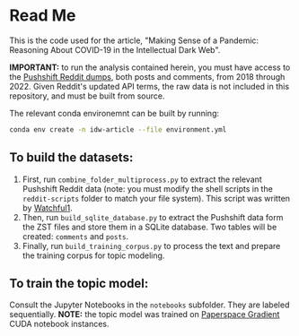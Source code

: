 # Read Me

This is the code used for the article, "Making Sense of a Pandemic: Reasoning About COVID-19 in the Intellectual Dark Web".

**IMPORTANT:** to run the analysis contained herein, you must have access to the [Pushshift Reddit dumps](https://arxiv.org/abs/2001.08435), both posts and comments, from 2018 through 2022. Given Reddit's updated API terms, the raw data is not included in this repository, and must be built from source.

The relevant conda environemnt  can be built by running:

```bash
conda env create -n idw-article --file environment.yml
```

## To build the datasets:

1. First, run `combine_folder_multiprocess.py` to extract the relevant Pushshift Reddit data (note: you must modify the shell scripts in the `reddit-scripts` folder to match your file system). This script was written by [Watchful1](https://github.com/Watchful1/PushshiftDumps).
2. Then, run `build_sqlite_database.py` to extract the Pushshift data form the ZST files and store them in a SQLite database. Two tables will be created: `comments` and `posts`.
3. Finally, run `build_training_corpus.py` to process the text and prepare the training corpus for topic modeling.

## To train the topic model:

Consult the Jupyter Notebooks in the `notebooks` subfolder. They are labeled sequentially. **NOTE:** the topic model was trained on [Paperspace Gradient](https://www.paperspace.com/gradient/notebooks) CUDA notebook instances.
